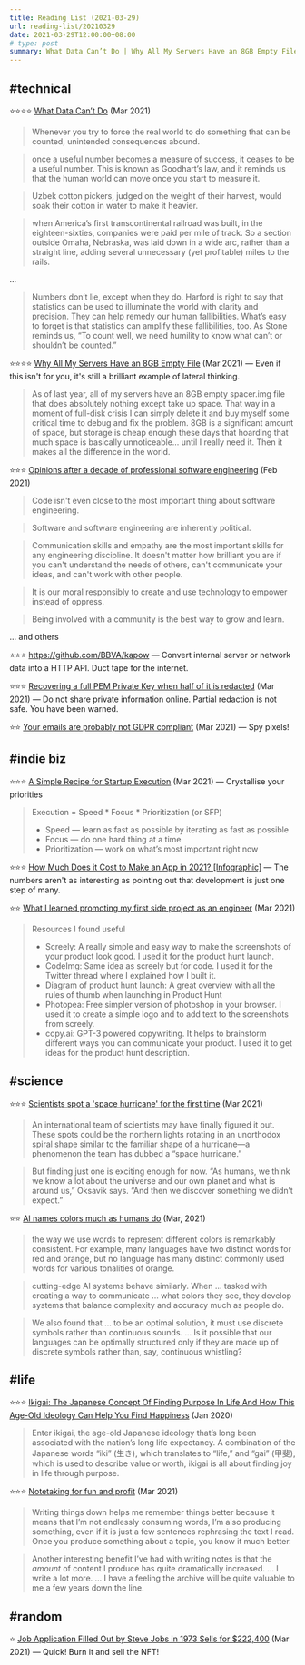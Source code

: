 ```yaml
---
title: Reading List (2021-03-29)
url: reading-list/20210329
date: 2021-03-29T12:00:00+08:00
# type: post
summary: What Data Can’t Do | Why All My Servers Have an 8GB Empty File | Opinions after a decade of professional software engineering | kapow | Recovering a full PEM Private Key | A Simple Recipe for Startup Execution | How Much Does it Cost to Make an App in 2021 | Scientists spot a 'space hurricane' for the first time | Notetaking for fun and profit
---
```


## #technical

⭐⭐⭐⭐ [What Data Can’t Do](https://www.newyorker.com/magazine/2021/03/29/what-data-cant-do) (Mar 2021)

> Whenever you try to force the real world to do something that can be counted, unintended consequences abound.

> once a useful number becomes a measure of success, it ceases to be a useful number. This is known as Goodhart’s law, and it reminds us that the human world can move once you start to measure it.

> Uzbek cotton pickers, judged on the weight of their harvest, would soak their cotton in water to make it heavier. 

> when America’s first transcontinental railroad was built, in the eighteen-sixties, companies were paid per mile of track. So a section outside Omaha, Nebraska, was laid down in a wide arc, rather than a straight line, adding several unnecessary (yet profitable) miles to the rails. 

...

> Numbers don’t lie, except when they do. Harford is right to say that statistics can be used to illuminate the world with clarity and precision. They can help remedy our human fallibilities. What’s easy to forget is that statistics can amplify these fallibilities, too. As Stone reminds us, “To count well, we need humility to know what can’t or shouldn’t be counted.”

⭐⭐⭐⭐ [Why All My Servers Have an 8GB Empty File](https://brianschrader.com/archive/why-all-my-servers-have-an-8gb-empty-file/) (Mar 2021) &mdash; Even if this isn't for you, it's still a brilliant example of lateral thinking.

> As of last year, all of my servers have an 8GB empty spacer.img file that does absolutely nothing except take up space. That way in a moment of full-disk crisis I can simply delete it and buy myself some critical time to debug and fix the problem. 8GB is a significant amount of space, but storage is cheap enough these days that hoarding that much space is basically unnoticeable... until I really need it. Then it makes all the difference in the world.

⭐⭐⭐ [Opinions after a decade of professional software engineering](https://blog.thea.codes/opinions-after-a-decade/) (Feb 2021)

> Code isn't even close to the most important thing about software engineering.

> Software and software engineering are inherently political.

> Communication skills and empathy are the most important skills for any engineering discipline. It doesn't matter how brilliant you are if you can't understand the needs of others, can't communicate your ideas, and can't work with other people.

>  It is our moral responsibly to create and use technology to empower instead of oppress.

> Being involved with a community is the best way to grow and learn.

... and others


⭐⭐⭐ https://github.com/BBVA/kapow &mdash; Convert internal server or network data into a HTTP API. Duct tape for the internet.

⭐⭐⭐ [Recovering a full PEM Private Key when half of it is redacted](https://blog.cryptohack.org/twitter-secrets) (Mar 2021) &mdash; Do not share private information online. Partial redaction is not safe. You have been warned.

⭐⭐ [Your emails are probably not GDPR compliant](https://blog.ohmysmtp.com/blog/your-emails-are-not-gdpr-compliant/) (Mar 2021) &mdash; Spy pixels!


## #indie biz

⭐⭐⭐ [A Simple Recipe for Startup Execution](https://medium.com/@ErezDruk/a-simple-recipe-for-startup-execution-2706a8f894cf) (Mar 2021) &mdash; Crystallise your priorities

> Execution = Speed * Focus * Prioritization (or SFP)
> 
> * Speed — learn as fast as possible by iterating as fast as possible
> * Focus — do one hard thing at a time
> * Prioritization — work on what’s most important right now

⭐⭐⭐ [How Much Does it Cost to Make an App in 2021? [Infographic]](https://www.bluelabellabs.com/blog/how-much-does-it-cost-to-make-an-app-in-2021-infographic/) &mdash; The numbers aren't as interesting as pointing out that development is just one step of many.

⭐⭐ [What I learned promoting my first side project as an engineer](https://javierfuent.es/blog/Lessons-promoting-side-project/) (Mar 2021)

> Resources I found useful
>
> * Screely: A really simple and easy way to make the screenshots of your product look good. I used it for the product hunt launch.
> * CodeImg: Same idea as screely but for code. I used it for the Twitter thread where I explained how I built it.
> * Diagram of product hunt launch: A great overview with all the rules of thumb when launching in Product Hunt
> * Photopea: Free simpler version of photoshop in your browser. I used it to create a simple logo and to add text to the screenshots from screely.
> * copy.ai: GPT-3 powered copywriting. It helps to brainstorm different ways you can communicate your product. I used it to get ideas for the product hunt description.


## #science

⭐⭐⭐ [Scientists spot a 'space hurricane' for the first time](https://www.nationalgeographic.com/science/article/scientists-spot-a-space-hurricane-for-the-first-time) (Mar 2021)

> An international team of scientists may have finally figured it out. These spots could be the northern lights rotating in an unorthodox spiral shape similar to the familiar shape of a hurricane—a phenomenon the team has dubbed a “space hurricane.”

> But finding just one is exciting enough for now. “As humans, we think we know a lot about the universe and our own planet and what is around us,” Oksavik says. “And then we discover something we didn’t expect.”

⭐⭐ [AI names colors much as humans do](https://ai.facebook.com/blog/ai-names-colors-much-as-humans-do/) (Mar, 2021)

> the way we use words to represent different colors is remarkably consistent. For example, many languages have two distinct words for red and orange, but no language has many distinct commonly used words for various tonalities of orange.

> cutting-edge AI systems behave similarly. When ... tasked with creating a way to communicate ... what colors they see, they develop systems that balance complexity and accuracy much as people do.

> We also found that ... to be an optimal solution, it must use discrete symbols rather than continuous sounds. ... Is it possible that our languages can be optimally structured only if they are made up of discrete symbols rather than, say, continuous whistling?


## #life

⭐⭐⭐ [Ikigai: The Japanese Concept Of Finding Purpose In Life And How This Age-Old Ideology Can Help You Find Happiness](https://savvytokyo.com/ikigai-japanese-concept-finding-purpose-life/) (Jan 2020)

> Enter ikigai, the age-old Japanese ideology that’s long been associated with the nation’s long life expectancy. A combination of the Japanese words “iki” (生き), which translates to “life,” and “gai” (甲斐), which is used to describe value or worth, ikigai is all about finding joy in life through purpose.

⭐⭐⭐ [Notetaking for fun and profit](https://param.codes/2021/notetaking/) (Mar 2021)

>  Writing things down helps me remember things better because it means that I’m not endlessly consuming words, I’m also producing something, even if it is just a few sentences rephrasing the text I read. Once you produce something about a topic, you know it much better.

> Another interesting benefit I’ve had with writing notes is that the _amount_ of content I produce has quite dramatically increased. ... I write a lot more. ... I have a feeling the archive will be quite valuable to me a few years down the line.


## #random

⭐ [Job Application Filled Out by Steve Jobs in 1973 Sells for $222,400](https://www.macrumors.com/2021/03/24/steve-jobs-employment-questionnaire/) (Mar 2021) &mdash; Quick! Burn it and sell the NFT!

